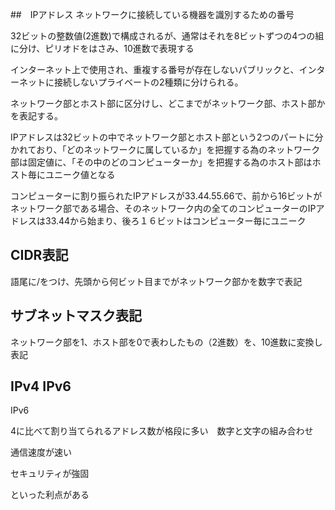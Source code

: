 ##　IPアドレス
ネットワークに接続している機器を識別するための番号

32ビットの整数値(2進数)で構成されるが、通常はそれを8ビットずつの4つの組に分け、ピリオドをはさみ、10進数で表現する

インターネット上で使用され、重複する番号が存在しないパブリックと、インターネットに接続しないプライベートの2種類に分けられる。

ネットワーク部とホスト部に区分けし、どこまでがネットワーク部、ホスト部かを表記する。

IPアドレスは32ビットの中でネットワーク部とホスト部という2つのパートに分かれており、「どのネットワークに属しているか」を把握する為のネットワーク部は固定値に、「その中のどのコンピューターか」を把握する為のホスト部はホスト毎にユニーク値となる

コンピューターに割り振られたIPアドレスが33.44.55.66で、前から16ビットがネットワーク部である場合、そのネットワーク内の全てのコンピューターのIPアドレスは33.44から始まり、後ろ１６ビットはコンピューター毎にユニーク

## CIDR表記
語尾に/をつけ、先頭から何ビット目までがネットワーク部かを数字で表記

## サブネットマスク表記
ネットワーク部を1、ホスト部を0で表わしたもの（2進数）を、10進数に変換し表記

## IPv4 IPv6
IPv6

4に比べて割り当てられるアドレス数が格段に多い　数字と文字の組み合わせ

通信速度が速い

セキュリティが強固

といった利点がある


